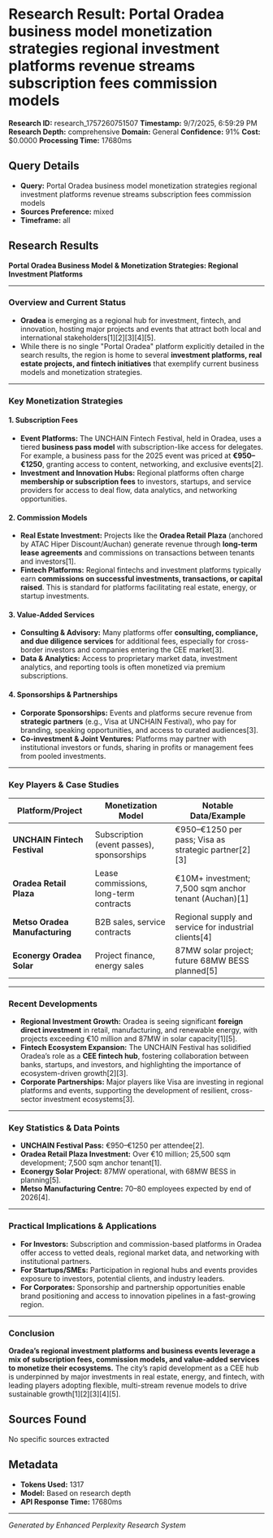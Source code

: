 # Research Result: Portal Oradea business model monetization strategies regional investment platforms revenue streams subscription fees commission models

**Research ID:** research_1757260751507
**Timestamp:** 9/7/2025, 6:59:29 PM
**Research Depth:** comprehensive
**Domain:** General
**Confidence:** 91%
**Cost:** $0.0000
**Processing Time:** 17680ms

## Query Details
- **Query:** Portal Oradea business model monetization strategies regional investment platforms revenue streams subscription fees commission models
- **Sources Preference:** mixed
- **Timeframe:** all

## Research Results

**Portal Oradea Business Model & Monetization Strategies: Regional Investment Platforms**

---

### Overview and Current Status

- **Oradea** is emerging as a regional hub for investment, fintech, and innovation, hosting major projects and events that attract both local and international stakeholders[1][2][3][4][5].
- While there is no single "Portal Oradea" platform explicitly detailed in the search results, the region is home to several **investment platforms, real estate projects, and fintech initiatives** that exemplify current business models and monetization strategies.

---

### Key Monetization Strategies

#### 1. **Subscription Fees**
- **Event Platforms:** The UNCHAIN Fintech Festival, held in Oradea, uses a tiered **business pass model** with subscription-like access for delegates. For example, a business pass for the 2025 event was priced at **€950–€1250**, granting access to content, networking, and exclusive events[2].
- **Investment and Innovation Hubs:** Regional platforms often charge **membership or subscription fees** to investors, startups, and service providers for access to deal flow, data analytics, and networking opportunities.

#### 2. **Commission Models**
- **Real Estate Investment:** Projects like the **Oradea Retail Plaza** (anchored by ATAC Hiper Discount/Auchan) generate revenue through **long-term lease agreements** and commissions on transactions between tenants and investors[1].
- **Fintech Platforms:** Regional fintechs and investment platforms typically earn **commissions on successful investments, transactions, or capital raised**. This is standard for platforms facilitating real estate, energy, or startup investments.

#### 3. **Value-Added Services**
- **Consulting & Advisory:** Many platforms offer **consulting, compliance, and due diligence services** for additional fees, especially for cross-border investors and companies entering the CEE market[3].
- **Data & Analytics:** Access to proprietary market data, investment analytics, and reporting tools is often monetized via premium subscriptions.

#### 4. **Sponsorships & Partnerships**
- **Corporate Sponsorships:** Events and platforms secure revenue from **strategic partners** (e.g., Visa at UNCHAIN Festival), who pay for branding, speaking opportunities, and access to curated audiences[3].
- **Co-investment & Joint Ventures:** Platforms may partner with institutional investors or funds, sharing in profits or management fees from pooled investments.

---

### Key Players & Case Studies

| Platform/Project         | Monetization Model           | Notable Data/Example                                      |
|--------------------------|-----------------------------|-----------------------------------------------------------|
| **UNCHAIN Fintech Festival** | Subscription (event passes), sponsorships | €950–€1250 per pass; Visa as strategic partner[2][3]      |
| **Oradea Retail Plaza**      | Lease commissions, long-term contracts   | €10M+ investment; 7,500 sqm anchor tenant (Auchan)[1]     |
| **Metso Oradea Manufacturing** | B2B sales, service contracts            | Regional supply and service for industrial clients[4]      |
| **Econergy Oradea Solar**     | Project finance, energy sales           | 87MW solar project; future 68MW BESS planned[5]           |

---

### Recent Developments

- **Regional Investment Growth:** Oradea is seeing significant **foreign direct investment** in retail, manufacturing, and renewable energy, with projects exceeding €10 million and 87MW in solar capacity[1][5].
- **Fintech Ecosystem Expansion:** The UNCHAIN Festival has solidified Oradea’s role as a **CEE fintech hub**, fostering collaboration between banks, startups, and investors, and highlighting the importance of ecosystem-driven growth[2][3].
- **Corporate Partnerships:** Major players like Visa are investing in regional platforms and events, supporting the development of resilient, cross-sector investment ecosystems[3].

---

### Key Statistics & Data Points

- **UNCHAIN Festival Pass:** €950–€1250 per attendee[2].
- **Oradea Retail Plaza Investment:** Over €10 million; 25,500 sqm development; 7,500 sqm anchor tenant[1].
- **Econergy Solar Project:** 87MW operational, with 68MW BESS in planning[5].
- **Metso Manufacturing Centre:** 70–80 employees expected by end of 2026[4].

---

### Practical Implications & Applications

- **For Investors:** Subscription and commission-based platforms in Oradea offer access to vetted deals, regional market data, and networking with institutional partners.
- **For Startups/SMEs:** Participation in regional hubs and events provides exposure to investors, potential clients, and industry leaders.
- **For Corporates:** Sponsorship and partnership opportunities enable brand positioning and access to innovation pipelines in a fast-growing region.

---

### Conclusion

**Oradea’s regional investment platforms and business events leverage a mix of subscription fees, commission models, and value-added services to monetize their ecosystems.** The city’s rapid development as a CEE hub is underpinned by major investments in real estate, energy, and fintech, with leading players adopting flexible, multi-stream revenue models to drive sustainable growth[1][2][3][4][5].

## Sources Found
No specific sources extracted

## Metadata
- **Tokens Used:** 1317
- **Model:** Based on research depth
- **API Response Time:** 17680ms

---
*Generated by Enhanced Perplexity Research System*
